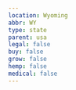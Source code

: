 ```yaml
---
location: Wyoming
abbr: WY
type: state
parent: usa
legal: false
buy: false
grow: false
hemp: false
medical: false
---
```


